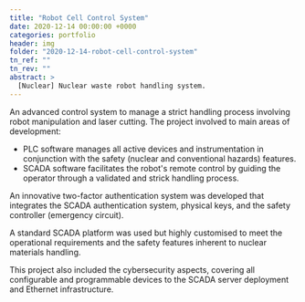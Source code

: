 ```yaml
---
title: "Robot Cell Control System"
date: 2020-12-14 00:00:00 +0000
categories: portfolio
header: img
folder: "2020-12-14-robot-cell-control-system"
tn_ref: ""
tn_rev: ""
abstract: >
  [Nuclear] Nuclear waste robot handling system.
---
```


An advanced control system to manage a strict handling process involving robot manipulation and laser cutting.
The project involved to main areas of development:

- PLC software manages all active devices and instrumentation in conjunction with the safety (nuclear and conventional hazards)  features.
- SCADA software facilitates the robot's remote control by guiding the operator through a validated and strick handling process.

An innovative two-factor authentication system was developed that integrates the SCADA authentication system, physical keys, and the safety controller (emergency circuit).

A standard SCADA platform was used but highly customised to meet the operational requirements and the safety features inherent to nuclear materials handling.

This project also included the cybersecurity aspects, covering all configurable and programmable devices to the SCADA server deployment and Ethernet infrastructure.

